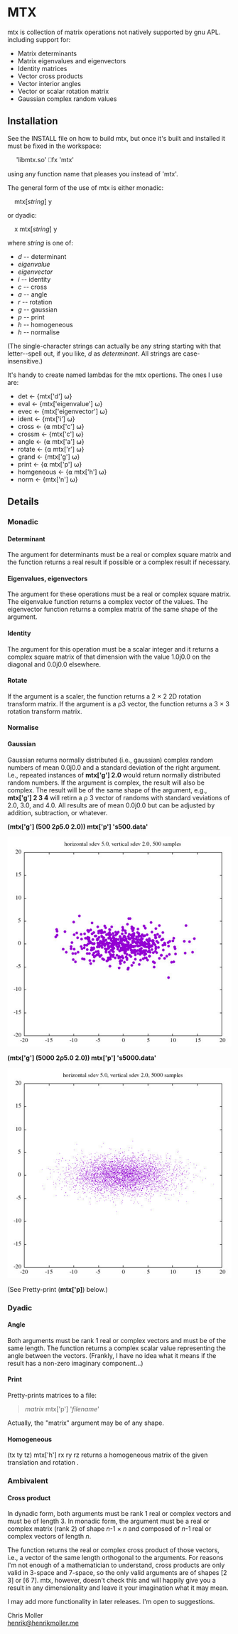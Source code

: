 # MTX

mtx is collection of matrix operations not natively supported by gnu APL.
including support for:
<ul>
<li>Matrix determinants</li>
<li>Matrix eigenvalues and eigenvectors</li>
<li>Identity matrices</li>
<li>Vector cross products</li>
<li>Vector interior angles</li>
<li>Vector or scalar rotation matrix</li>
<li>Gaussian complex random values</li>
</ul>

## Installation

See the INSTALL file on how to build mtx, but once it's built and installed
it must be fixed in the workspace:

&nbsp;&nbsp;&nbsp;&nbsp;     'libmtx.so' ⎕fx 'mtx'

using any function name that pleases you instead of 'mtx'.

The general form of the use of mtx is either monadic:

&nbsp;&nbsp;&nbsp;&nbsp;mtx[<em>string</em>] y  

or dyadic:

&nbsp;&nbsp;&nbsp;&nbsp;x mtx[<em>string</em>] y  

where <em>string</em> is one of:
<ul>
<li><em>d</em> -- determinant</li>
<li><em>eigenvalue</em></li>
<li><em>eigenvector</em></li>
<li><em>i</em> -- identity</li>
<li><em>c</em> -- cross</li>
<li><em>a</em> -- angle</li>
<li><em>r</em> -- rotation</li>
<li><em>g</em> -- gaussian</li>
<li><em>p</em> -- print</li>
<li><em>h</em> -- homogeneous</li>
<li><em>h</em> -- normalise</li>
</ul>

(The single-character strings can actually be any string starting with that
letter--spell out, if you like, <em>d</em> as <em>determinant</em>.  All
strings are case-insensitive.)

It's handy to create named lambdas for the mtx opertions.  The ones I use are:
<ul>
<li>det    ← {mtx['d'] ⍵}</li>
<li>eval   ← {mtx['eigenvalue'] ⍵}</li>
<li>evec   ← {mtx['eigenvector'] ⍵}</li>
<li>ident  ← {mtx['i'] ⍵}</li>
<li>cross  ← {⍺ mtx['c'] ⍵}</li>
<li>crossm ← {mtx['c'] ⍵}</li>
<li>angle  ← {⍺ mtx['a'] ⍵}</li>
<li>rotate ← {⍺ mtx['r'] ⍵}</li>
<li>grand  ← {mtx['g'] ⍵}</li>
<li>print  ← {⍺ mtx['p'] ⍵}</li>
<li>homgeneous  ← {⍺ mtx['h'] ⍵}</li>
<li>norm  ← {mtx['n'] ⍵}</li>
</ul>

## Details

### Monadic

#### Determinant

The argument for determinants must be a real or complex square matrix and the
function returns a real result if possible or a complex result if necessary.

#### Eigenvalues, eigenvectors

The argument for these operations must be a real or complex square matrix.  The
eigenvalue function returns a complex vector of the values.  The eigenvector
function returns a complex matrix of the same shape of the argument.

#### Identity

The argument for this operation must be a scalar integer and it returns a
complex square matrix of that dimension with the value 1.0j0.0 on the diagonal
and 0.0j0.0 elsewhere.

#### Rotate

If the argument is a scaler, the function returns a 2 × 2 2D rotation
transform matrix.  If the argument is a ⍴3 vector, the function returns
a 3 × 3  rotation transform matrix.

#### Normalise



#### Gaussian

Gaussian returns normally distributed (i.e., gaussian) complex random numbers
of mean 0.0j0.0 and a standard deviation of the right argument.  I.e., repeated 
instances of  **mtx['g'] 2.0** would return normally distributed random
numbers.  If the argument is complex, the result will also be complex.  The
result will be of the same shape of the argument, e.g., **mtx['g'] 2 3 4**
will retirn a ⍴ 3 vector of randoms with standard veviations of 2.0, 3.0, and
4.0.  All results are of mean 0.0j0.0 but can be adjusted by addition,
subtraction, or whatever.

**(mtx['g'] (500 2⍴5.0 2.0)) mtx['p'] 's500.data'**

![A scatterplot of 500 normally distributed points in 2-space](s500.jpg
 "Normal distribution")
 
**(mtx['g'] (5000 2⍴5.0 2.0)) mtx['p'] 's5000.data'**

![A scatterplot of 5000 normally distributed points in 2-space](s5000.jpg
 "Normal distribution")

(See Pretty-print (**mtx['p]**) below.)


### Dyadic

#### Angle

Both arguments must be rank 1 real or complex vectors and must be of the same
length.  The function returns a complex scalar value representing the angle
between the vectors.  (Frankly, I have no idea what it means if the result has
a non-zero imaginary component...)

#### Print

Pretty-prints matrices to a file:

>*matrix* mtx['p'] '*filename*'

Actually, the "matrix" argument may be of any shape.

#### Homogeneous

(tx ty tz) mtx['h'] rx ry rz returns a homogeneous matrix of the given
translation and rotation .

### Ambivalent

#### Cross product

In dynadic form, both arguments must be rank 1 real or complex vectors and
must be of length 3.  In monadic form, the argument must be a real or complex
matrix (rank 2) of shape <em>n</em>-1 × <em>n</em> and composed of <em>n</em>-1
real or complex vectors of length  <em>n</em>.

The function returns the real or complex cross product of those
vectors, i.e., a vector of the same length orthogonal to the arguments.
For reasons I'm not enough of a mathematician to understand, cross products
are only valid in 3-space and 7-space, so the only valid arguments are of
shapes [2 3] or [6 7].  mtx, however, doesn't check this and will happily
give you a result in any dimensionality and leave it your imagination what
it may mean.

I may add more functionality in later releases.  I'm open to suggestions.

Chris Moller  
henrik@henrikmoller.me
